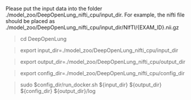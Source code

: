 Please put the input data into the folder ./model_zoo/DeepOpenLung_nifti_cpu/input_dir. For example, the nifti file should be placed as ./model_zoo/DeepOpenLung_nifti_cpu/input_dir/NIfTI/{EXAM_ID}.nii.gz


> cd DeepOpenLung

> export input_dir=./model_zoo/DeepOpenLung_nifti_cpu/input_dir

> export output_dir=./model_zoo/DeepOpenLung_nifti_cpu/output_dir

> export config_dir=./model_zoo/DeepOpenLung_nifti_cpu/config_dir

> sudo $config_dir/run_docker.sh ${input_dir} ${output_dir} ${config_dir} ${output_dir}/log


